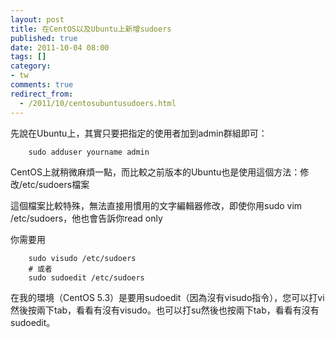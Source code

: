 ```yaml
---
layout: post
title: 在CentOS以及Ubuntu上新增sudoers
published: true
date: 2011-10-04 08:00
tags: []
category:
- tw
comments: true
redirect_from:
  - /2011/10/centosubuntusudoers.html
---
```



先說在Ubuntu上，其實只要把指定的使用者加到admin群組即可：

		sudo adduser yourname admin


CentOS上就稍微麻煩一點，而比較之前版本的Ubuntu也是使用這個方法：修改/etc/sudoers檔案

這個檔案比較特殊，無法直接用慣用的文字編輯器修改，即使你用sudo vim /etc/sudoers，他也會告訴你read only

你需要用

		sudo visudo /etc/sudoers
		# 或者
		sudo sudoedit /etc/sudoers


在我的環境（CentOS 5.3）是要用sudoedit（因為沒有visudo指令），您可以打vi然後按兩下tab，看看有沒有visudo。也可以打su然後也按兩下tab，看看有沒有sudoedit。


